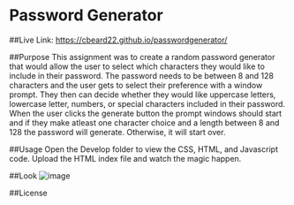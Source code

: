 # Password Generator

##Live Link: https://cbeard22.github.io/passwordgenerator/

##Purpose 
This assignment was to create a random password generator that would allow the user to select which characters they would like to include in their password. The password needs to be between 8 and 128 characters and the user gets to select their preference with a window prompt. They then can decide whether they would like uppercase letters, lowercase letter, numbers, or special characters included in their password. When the user clicks the generate button the prompt windows should start and if they make atleast one character choice and a length between 8 and 128 the password will generate. Otherwise, it will start over. 

##Usage 
Open the Develop folder to view the CSS, HTML, and Javascript code. Upload the HTML index file and watch the magic happen. 


##Look 
![image](https://user-images.githubusercontent.com/81100259/116800365-10fa0780-aac6-11eb-9c06-61096ba0913a.png)

##License

